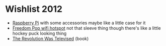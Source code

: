# Wishlist 2012

* [Raspberry Pi](http://www.raspberrypi.org/) with some accessories maybe like a little case for it
* [Freedom Pop wifi hotspot](http://freedompop.com/) not that sleeve thing though there's like a little hockey puck looking thing
* [The Revolution Was Televised](http://www.alansepinwall.com) (book)

